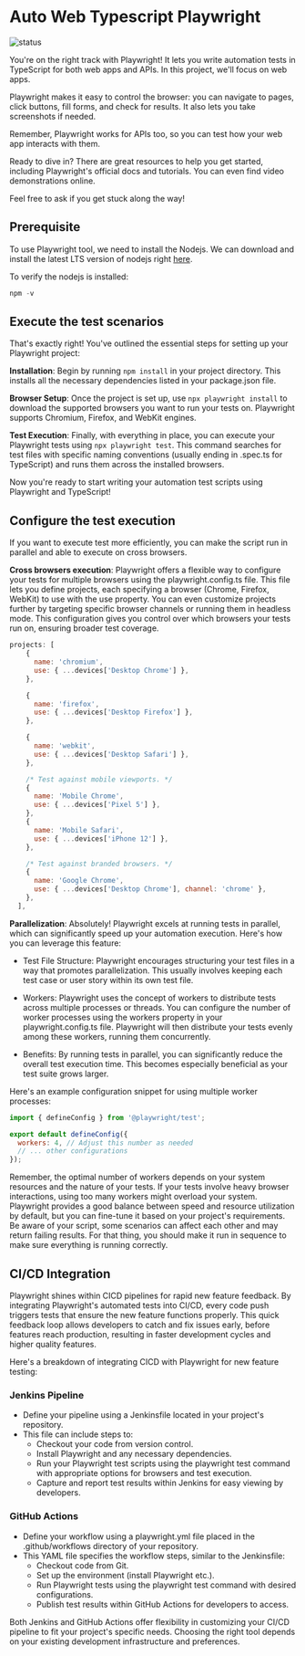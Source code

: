 # Auto Web Typescript Playwright

![status](https://github.com/qa-io-vn/auto-web-typescript-playwright/actions/workflows/playwright.yml/badge.svg)

You're on the right track with Playwright! It lets you write automation tests in TypeScript for both web apps and APIs. In this project, we'll focus on web apps.

Playwright makes it easy to control the browser: you can navigate to pages, click buttons, fill forms, and check for results. It also lets you take screenshots if needed.

Remember, Playwright works for APIs too, so you can test how your web app interacts with them.

Ready to dive in? There are great resources to help you get started, including Playwright's official docs and tutorials. You can even find video demonstrations online.

Feel free to ask if you get stuck along the way!

## Prerequisite

To use Playwright tool, we need to install the Nodejs. We can download and install the latest LTS version of nodejs right [here](https://nodejs.org/en/download/current).

To verify the nodejs is installed:

```js
npm -v
```

## Execute the test scenarios

That's exactly right! You've outlined the essential steps for setting up your Playwright project:

**Installation**: Begin by running `npm install` in your project directory. This installs all the necessary dependencies listed in your package.json file.

**Browser Setup**: Once the project is set up, use `npx playwright install` to download the supported browsers you want to run your tests on. Playwright supports Chromium, Firefox, and WebKit engines.

**Test Execution**: Finally, with everything in place, you can execute your Playwright tests using `npx playwright test`. This command searches for test files with specific naming conventions (usually ending in .spec.ts for TypeScript) and runs them across the installed browsers.

Now you're ready to start writing your automation test scripts using Playwright and TypeScript!

## Configure the test execution

If you want to execute test more efficiently, you can make the script run in parallel and able to execute on cross browsers.

**Cross browsers execution**: Playwright offers a flexible way to configure your tests for multiple browsers using the playwright.config.ts file.  This file lets you define projects, each specifying a browser (Chrome, Firefox, WebKit) to use with the use property. You can even customize projects further by targeting specific browser channels or running them in headless mode. This configuration gives you control over which browsers your tests run on, ensuring broader test coverage.

``` js
projects: [
    {
      name: 'chromium',
      use: { ...devices['Desktop Chrome'] },
    },

    {
      name: 'firefox',
      use: { ...devices['Desktop Firefox'] },
    },

    {
      name: 'webkit',
      use: { ...devices['Desktop Safari'] },
    },

    /* Test against mobile viewports. */
    {
      name: 'Mobile Chrome',
      use: { ...devices['Pixel 5'] },
    },
    {
      name: 'Mobile Safari',
      use: { ...devices['iPhone 12'] },
    },

    /* Test against branded browsers. */
    {
      name: 'Google Chrome',
      use: { ...devices['Desktop Chrome'], channel: 'chrome' },
    },
  ],
  ```

**Parallelization**: Absolutely! Playwright excels at running tests in parallel, which can significantly speed up your automation execution. Here's how you can leverage this feature:

- Test File Structure: Playwright encourages structuring your test files in a way that promotes parallelization. This usually involves keeping each test case or user story within its own test file.

- Workers: Playwright uses the concept of workers to distribute tests across multiple processes or threads. You can configure the number of worker processes using the workers property in your playwright.config.ts file.  Playwright will then distribute your tests evenly among these workers, running them concurrently.

- Benefits: By running tests in parallel, you can significantly reduce the overall test execution time. This becomes especially beneficial as your test suite grows larger.

Here's an example configuration snippet for using multiple worker processes:

```js
import { defineConfig } from '@playwright/test';

export default defineConfig({
  workers: 4, // Adjust this number as needed
  // ... other configurations
});
```

Remember, the optimal number of workers depends on your system resources and the nature of your tests.  If your tests involve heavy browser interactions, using too many workers might overload your system.  Playwright provides a good balance between speed and resource utilization by default, but you can fine-tune it based on your project's requirements.
Be aware of your script, some scenarios can affect each other and may return failing results. For that thing, you should make it run in sequence to make sure everything is running correctly.

## CI/CD Integration

Playwright shines within CICD pipelines for rapid new feature feedback.  By integrating Playwright's automated tests into CI/CD, every code push triggers tests that ensure the new feature functions properly. This quick feedback loop allows developers to catch and fix issues early, before features reach production, resulting in faster development cycles and higher quality features.

Here's a breakdown of integrating CICD with Playwright for new feature testing:

### Jenkins Pipeline

- Define your pipeline using a Jenkinsfile located in your project's repository.
- This file can include steps to:
  - Checkout your code from version control.
  - Install Playwright and any necessary dependencies.
  - Run your Playwright test scripts using the playwright test command with appropriate options for browsers and test execution.
  - Capture and report test results within Jenkins for easy viewing by developers.

### GitHub Actions

- Define your workflow using a playwright.yml file placed in the .github/workflows directory of your repository.
- This YAML file specifies the workflow steps, similar to the Jenkinsfile:
  - Checkout code from Git.
  - Set up the environment (install Playwright etc.).
  - Run Playwright tests using the playwright test command with desired configurations.
  - Publish test results within GitHub Actions for developers to access.

Both Jenkins and GitHub Actions offer flexibility in customizing your CI/CD pipeline to fit your project's specific needs.  Choosing the right tool depends on your existing development infrastructure and preferences.
